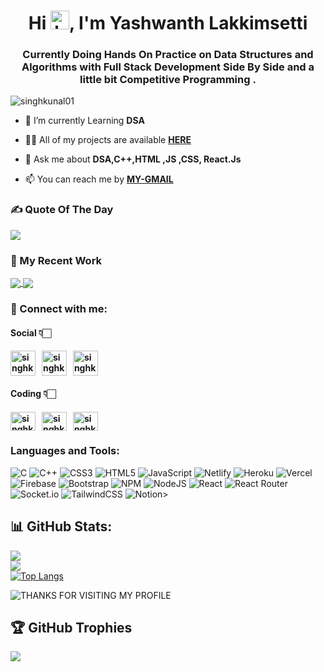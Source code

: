 <h1 align="center">Hi <img src="https://github.com/TheDudeThatCode/TheDudeThatCode/blob/master/Assets/Hi.gif?raw=true" alt="handWaving" height="30" width="30" />, I'm Yashwanth Lakkimsetti </h1>
<h3 align="center">Currently Doing Hands On Practice on Data Structures and Algorithms with Full Stack Development Side By Side and a little bit Competitive Programming .</h3>
<p align="left"> <img src="https://komarev.com/ghpvc/?username=singhkunal01&label=Profile%20views&color=0e75b6&style=flat" alt="singhkunal01" /> </p>

- 🔭 I’m currently Learning **DSA**

- 👨‍💻 All of my projects are available [**HERE**](https://github.com/YashwanthLakkimsetti?tab=repositories)

- 💬 Ask me about **DSA,C++,HTML ,JS ,CSS, React.Js**

- 📫 You can reach me by [**MY-GMAIL**](mailto:lakkiyashwanth@gmail.com)

<h3 align="left">✍️ Quote Of The Day</h3>

![](https://quotes-github-readme.vercel.app/api?type=horizontal&theme=merko)

<h3 align="left">🧾 My Recent Work</h3>

<a href="[https://github.com/singhkunal01/Code-on-your-own](https://github.com/YashwanthLakkimsetti/CodeChef)">
  <img align="center" src="https://github-readme-stats.vercel.app/api/pin/?username=YashwanthLakkimsetti&theme=gotham&repo=CodeChef" />
</a>
<a href="https://github.com/anuraghazra/ocr-generator">
  <img align="center" src="https://github-readme-stats.vercel.app/api/pin/?username=singhkunal01&theme=gotham&repo=ocr-generator" />
</a>

<h3 align="left">📩 Connect with me:</h3>
<p align="left">
<h4>Social 👇🏻<h4/>
<a href="mailto:Kunalsingh142001@gmail.com" target="blank"><img align="center" src="https://cdn4.iconfinder.com/data/icons/social-media-logos-6/512/112-gmail_email_mail-512.png" alt="singhkunal01" height="40" width="40" /></a>&nbsp;&nbsp;
<a href="https://linkedin.com/in/singhkunal01" target="blank"><img align="center" src="https://raw.githubusercontent.com/rahuldkjain/github-profile-readme-generator/master/src/images/icons/Social/linked-in-alt.svg" alt="singhkunal01" height="40" width="40" /></a>&nbsp;&nbsp;
<a href="https://twitter.com/in/KunalSingh_01" target="blank"><img align="center" src="https://www.pngkey.com/png/full/2-27646_twitter-logo-png-transparent-background-logo-twitter-png.png" alt="singhkunal01" height="40" width="40" /></a><br>
<h4>Coding 👇🏻<h4/>
<a href="https://www.codechef.com/users/singhkunal01" target="blank"><img align="center" src="https://cdn.jsdelivr.net/npm/simple-icons@3.1.0/icons/codechef.svg" alt="singhkunal01" height="30" width="40" /></a>&nbsp;&nbsp;
<a href="https://www.hackerrank.com/singhkunal01" target="blank"><img align="center" src="https://raw.githubusercontent.com/rahuldkjain/github-profile-readme-generator/master/src/images/icons/Social/hackerrank.svg" alt="singhkunal01" height="30" width="40" /></a>&nbsp;&nbsp;
<a href="https://auth.geeksforgeeks.org/user/singhkunal01" target="blank"><img align="center" src="https://raw.githubusercontent.com/rahuldkjain/github-profile-readme-generator/master/src/images/icons/Social/geeks-for-geeks.svg" alt="singhkunal01" height="30" width="40" /></a>
</p>

<h3 align="left">Languages and Tools:</h3>

![C](https://img.shields.io/badge/c-%2300599C.svg?style=for-the-badge&logo=c&logoColor=white) ![C++](https://img.shields.io/badge/c++-%2300599C.svg?style=for-the-badge&logo=c%2B%2B&logoColor=white) ![CSS3](https://img.shields.io/badge/css3-%231572B6.svg?style=for-the-badge&logo=css3&logoColor=white) ![HTML5](https://img.shields.io/badge/html5-%23E34F26.svg?style=for-the-badge&logo=html5&logoColor=white) ![JavaScript](https://img.shields.io/badge/javascript-%23323330.svg?style=for-the-badge&logo=javascript&logoColor=%23F7DF1E) ![Netlify](https://img.shields.io/badge/netlify-%23000000.svg?style=for-the-badge&logo=netlify&logoColor=#00C7B7) ![Heroku](https://img.shields.io/badge/heroku-%23430098.svg?style=for-the-badge&logo=heroku&logoColor=white) ![Vercel](https://img.shields.io/badge/vercel-%23000000.svg?style=for-the-badge&logo=vercel&logoColor=white) ![Firebase](https://img.shields.io/badge/firebase-%23039BE5.svg?style=for-the-badge&logo=firebase) ![Bootstrap](https://img.shields.io/badge/bootstrap-%23563D7C.svg?style=for-the-badge&logo=bootstrap&logoColor=white) ![NPM](https://img.shields.io/badge/NPM-%23000000.svg?style=for-the-badge&logo=npm&logoColor=white) ![NodeJS](https://img.shields.io/badge/node.js-6DA55F?style=for-the-badge&logo=node.js&logoColor=white) ![React](https://img.shields.io/badge/react-%2320232a.svg?style=for-the-badge&logo=react&logoColor=%2361DAFB) ![React Router](https://img.shields.io/badge/React_Router-CA4245?style=for-the-badge&logo=react-router&logoColor=white) ![Socket.io](https://img.shields.io/badge/Socket.io-black?style=for-the-badge&logo=socket.io&badgeColor=010101) ![TailwindCSS](https://img.shields.io/badge/tailwindcss-%2338B2AC.svg?style=for-the-badge&logo=tailwind-css&logoColor=white) ![Notion](https://img.shields.io/badge/Notion-%23000000.svg?style=for-the-badge&logo=notion&logoColor=white)>

<!-- <p><img align="left" src="https://github-readme-stats.vercel.app/api/top-langs?username=singhkunal01&theme=gotham&show_icons=true&locale=en&layout=compact" alt="singhkunal01" /></p> -->

## 📊 GitHub Stats:
![](https://github-readme-stats.vercel.app/api?username=singhkunal01&theme=gotham&hide_border=false&include_all_commits=true&count_private=true)<br/>
![](https://github-readme-streak-stats.herokuapp.com/?user=singhkunal01&theme=gotham&hide_border=false)<br/>
[![Top Langs](https://github-readme-stats.vercel.app/api/top-langs/?username=singhkunal01&theme=gotham)](https://github.com/singhkunal01/github-readme-stats)
<!-- <p>&nbsp;<img align="center" src="https://github-readme-stats.vercel.app/api?username=singhkunal01&show_icons=true&locale=en" alt="singhkunal01" /></p> -->
![THANKS FOR VISITING MY PROFILE](https://raw.githubusercontent.com/BrunnerLivio/brunnerlivio/master/images/marquee.svg)

## 🏆 GitHub Trophies
![](https://github-profile-trophy.vercel.app/?username=singhkunal01&theme=apprentice&no-frame=false&no-bg=true&margin-w=4)
